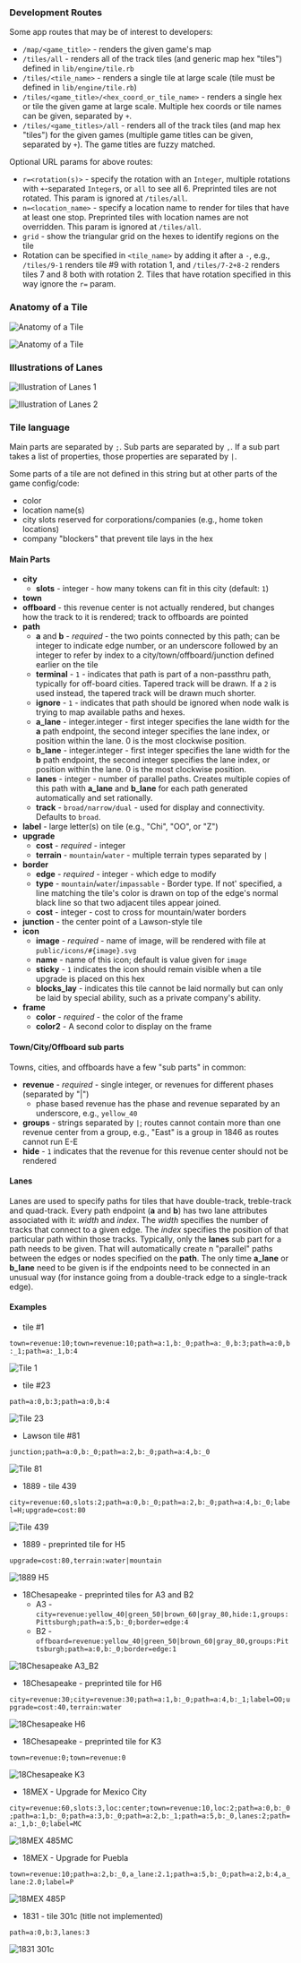 ### Development Routes

Some app routes that may be of interest to developers:

* `/map/<game_title>` - renders the given game's map
* `/tiles/all` - renders all of the track tiles (and generic map hex "tiles")
  defined in `lib/engine/tile.rb`
* `/tiles/<tile_name>` - renders a single tile at large scale (tile must be
  defined in `lib/engine/tile.rb`)
* `/tiles/<game_title>/<hex_coord_or_tile_name>` - renders a single hex or tile
  the given game at large scale. Multiple hex coords or tile names can be given,
  separated by `+`.
* `/tiles/<game_titles>/all` - renders all of the track tiles (and map hex
  "tiles") for the given games (multiple game titles can be given, separated by
  `+`). The game titles are fuzzy matched.

Optional URL params for above routes:

* `r=<rotation(s)>` - specify the rotation with an `Integer`, multiple rotations
    with `+`-separated `Integer`s, or `all` to see all 6. Preprinted tiles are
    not rotated. This param is ignored at `/tiles/all`.
* `n=<location_name>` - specify a location name to render for tiles that have at
    least one stop. Preprinted tiles with location names are not
    overridden. This param is ignored at `/tiles/all`.
* `grid` - show the triangular grid on the hexes to identify regions on the tile
* Rotation can be specified in `<tile_name>` by adding it after a `-`, e.g.,
  `/tiles/9-1` renders tile #9 with rotation 1, and `/tiles/7-2+8-2` renders
  tiles 7 and 8 both with rotation 2. Tiles that have rotation specified in this
  way ignore the `r=` param.

### Anatomy of a Tile

![Anatomy of a Tile](/public/images/tile_anatomy_flat.png?raw=true "Anatomy of a Flat Tile")


![Anatomy of a Tile](/public/images/tile_anatomy_pointy.png?raw=true "Anatomy of a Pointy Tile")

### Illustrations of Lanes

![Illustration of Lanes 1](/public/images/lane_widths.png?raw=true "Examples of lane widths")

![Illustration of Lanes 2](/public/images/lanes_small.png?raw=true "Examples of lane connections")

### Tile language

Main parts are separated by `;`. Sub parts are separated by `,`. If a sub part
takes a list of properties, those properties are separated by `|`.

Some parts of a tile are not defined in this string but at other parts of the
game config/code:

* color
* location name(s)
* city slots reserved for corporations/companies (e.g., home token locations)
* company "blockers" that prevent tile lays in the hex

#### Main Parts

- **city**
    - **slots** - integer - how many tokens can fit in this city (default: `1`)
- **town**
- **offboard** - this revenue center is not actually rendered, but changes how
  the track to it is rendered; track to offboards are pointed
- **path**
    - **a** and **b** - *required* - the two points connected by this path; can
      be integer to indicate edge number, or an underscore followed by an
      integer to refer by index to a city/town/offboard/junction defined earlier
      on the tile
    - **terminal** - `1` - indicates that path is part of a non-passthru path, typically for off-board cities. Tapered track will be drawn.  If a `2` is used instead, the tapered track will be drawn much shorter.
    - **ignore** - `1` - indicates that path should be ignored when node walk is trying to map available paths and hexes.
    - **a\_lane** - integer.integer - first integer specifies the lane width for the **a** path endpoint, the second integer specifies the lane index, or position within the lane. 0 is the most clockwise position.
    - **b\_lane** - integer.integer - first integer specifies the lane width for the **b** path endpoint, the second integer specifies the lane index, or position within the lane. 0 is the most clockwise position.
    - **lanes** - integer - number of parallel paths. Creates multiple copies of this path with **a\_lane** and **b\_lane** for each path generated automatically and set rationally.
    - **track** - `broad/narrow/dual` - used for display and connectivity. Defaults to `broad`.
- **label** - large letter(s) on tile (e.g., "Chi", "OO", or "Z")
- **upgrade**
    - **cost** - *required* - integer
    - **terrain** - `mountain`/`water` - multiple terrain types separated by `|`
- **border**
    - **edge** - *required* - integer - which edge to modify
    - **type** - `mountain`/`water`/`impassable` - Border type. If not'
      specified, a line matching the tile's color is drawn on top of the edge's
      normal black line so that two adjacent tiles appear joined.
    - **cost** - integer - cost to cross for mountain/water borders
- **junction** - the center point of a Lawson-style tile
- **icon**
    - **image** - *required* - name of image, will be rendered with file at
      `public/icons/#{image}.svg`
    - **name** - name of this icon; default is value given for `image`
    - **sticky** - `1` indicates the icon should remain visible when a tile
      upgrade is placed on this hex
    - **blocks_lay** - indicates this tile cannot be laid normally
      but can only be laid by special ability, such as a private company's ability.
- **frame**
    - **color** - *required* - the color of the frame
    - **color2** - A second color to display on the frame

#### Town/City/Offboard sub parts

Towns, cities, and offboards have a few "sub parts" in common:

- **revenue** - *required* - single integer, or revenues for different phases
  (separated by "|")
    - phase based revenue has the phase and revenue separated by an underscore,
      e.g., `yellow_40`
- **groups** - strings separated by `|`; routes cannot contain more than one
  revenue center from a group, e.g., "East" is a group in 1846 as routes cannot run E-E
- **hide** - `1` indicates that the revenue for this revenue center should not be rendered

#### Lanes

Lanes are used to specify paths for tiles that have double-track, treble-track and quad-track. Every
path endpoint (**a** and **b**) has two lane attributes associated with it: *width* and *index*. The
*width* specifies the number of tracks that connect to a given edge. The *index* specifies the position
of that particular path within those tracks. Typically, only the **lanes** sub part for a path needs to
be given. That will automatically create n "parallel" paths between the edges or nodes specified on
the **path**. The only time **a\_lane** or **b\_lane** need to be given is if the endpoints need to be
connected in an unusual way (for instance going from a double-track edge to a single-track edge).

#### Examples

* tile #1

`town=revenue:10;town=revenue:10;path=a:1,b:_0;path=a:_0,b:3;path=a:0,b:_1;path=a:_1,b:4`

![Tile 1](/public/images/tile_1.png?raw=true "Tile 1")

* tile #23

`path=a:0,b:3;path=a:0,b:4`

![Tile 23](/public/images/tile_23.png?raw=true "Tile 23")

* Lawson tile #81

`junction;path=a:0,b:_0;path=a:2,b:_0;path=a:4,b:_0`

![Tile 81](/public/images/tile_81.png?raw=true "Tile 81")

* 1889 - tile 439

`city=revenue:60,slots:2;path=a:0,b:_0;path=a:2,b:_0;path=a:4,b:_0;label=H;upgrade=cost:80`

![Tile 439](/public/images/tile_1889_439.png?raw=true "Tile 439")

* 1889 - preprinted tile for H5

`upgrade=cost:80,terrain:water|mountain`

![1889 H5](/public/images/tile_1889_H5.png?raw=true "1889 H5")

* 18Chesapeake - preprinted tiles for A3 and B2
    * A3 - `city=revenue:yellow_40|green_50|brown_60|gray_80,hide:1,groups:Pittsburgh;path=a:5,b:_0;border=edge:4`
    * B2 - `offboard=revenue:yellow_40|green_50|brown_60|gray_80,groups:Pittsburgh;path=a:0,b:_0;border=edge:1`

![18Chesapeake A3_B2](/public/images/tile_18Chesapeake_A3_B2.png?raw=true "18Chesapeake A3_B2")

* 18Chesapeake - preprinted tile for H6

`city=revenue:30;city=revenue:30;path=a:1,b:_0;path=a:4,b:_1;label=OO;upgrade=cost:40,terrain:water`

![18Chesapeake H6](/public/images/tile_18Chesapeake_H6.png?raw=true "18Chesapeake H6")

* 18Chesapeake - preprinted tile for K3

`town=revenue:0;town=revenue:0`

![18Chesapeake K3](/public/images/tile_18Chesapeake_K3.png?raw=true "18Chesapeake K3")

* 18MEX - Upgrade for Mexico City

`city=revenue:60,slots:3,loc:center;town=revenue:10,loc:2;path=a:0,b:_0;path=a:1,b:_0;path=a:3,b:_0;path=a:2,b:_1;path=a:5,b:_0,lanes:2;path=a:_1,b:_0;label=MC`

![18MEX 485MC](/public/images/tile_18MEX_485MC.png?raw=true "18MEX 485MC")

* 18MEX - Upgrade for Puebla

`town=revenue:10;path=a:2,b:_0,a_lane:2.1;path=a:5,b:_0;path=a:2,b:4,a_lane:2.0;label=P`

![18MEX 485P](/public/images/tile_18MEX_485P.png?raw=true "18MEX 485P")

* 1831 - tile 301c (title not implemented)

`path=a:0,b:3,lanes:3`

![1831 301c](/public/images/tile_1831_301c.png?raw=true "1831 301c")

